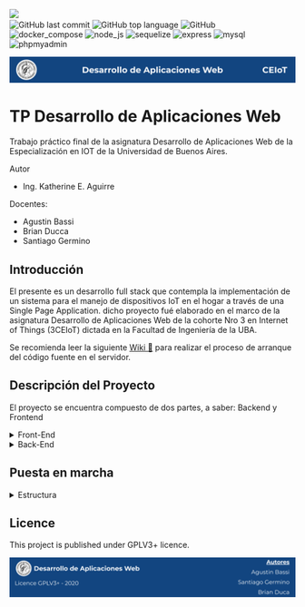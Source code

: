 
[<img src="https://img.shields.io/badge/Linkedin-kathesama-blue?style=for-the-badge&logo=linkedin">](https://www.linkedin.com/in/kathesama)<br>
![GitHub last commit](https://img.shields.io/github/last-commit/kathemica/daw-project?color=red&style=plastic)
![GitHub top language](https://img.shields.io/github/languages/top/kathemica/daw-project?style=plastic)
![GitHub](https://img.shields.io/github/license/kathemica/daw-project?style=plastic)<br>
![docker_compose](https://img.shields.io/badge/Container-docker--compose-green?style=plastic)
![node_js](https://img.shields.io/badge/node.js-10.0--dev-green?style=plastic)
![sequelize](https://img.shields.io/badge/ORM-Sequelize-green?style=plastic)
![express](https://img.shields.io/badge/express-4.17.1-green?style=plastic)
![mysql](https://img.shields.io/badge/MySQL-5.7-green?style=plastic)
![phpmyadmin](https://img.shields.io/badge/admin-phpMyAdmin-green?style=plastic)

![header](doc/header.png)

# TP Desarrollo de Aplicaciones Web
Trabajo práctico final de la asignatura Desarrollo de Aplicaciones Web de la Especialización en IOT de la Universidad de Buenos Aires.

Autor

* Ing. Katherine E. Aguirre

Docentes:

* Agustin Bassi
* Brian Ducca
* Santiago Germino


## Introducción

El presente es un desarrollo full stack que contempla la implementación de un sistema para el manejo de dispositivos IoT en el hogar a través de una Single Page Application. dicho proyecto fué elaborado en el marco de la asignatura Desarrollo de Aplicaciones Web de la cohorte Nro 3 en Internet of Things (3CEIoT) dictada en la Facultad de Ingeniería de la UBA.

Se recomienda leer la siguiente [Wiki 📖](https://github.com/ce-iot/daw-project-template/wiki) para realizar el proceso de arranque del código fuente en el servidor.


## Descripción del Proyecto

El proyecto se encuentra compuesto de dos partes, a saber: Backend y Frontend

<details><summary>Front-End</summary>
  Elaborado con:
  * HTML5
  * Materialize UI
  * Typescript
<p>

#### yes, even hidden code blocks!

```python
print("hello world!")
```

</p>
</details>

<details><summary>Back-End</summary>
<p>

#### yes, even hidden code blocks!

```python
print("hello world!")
```

</p>
</details>

## Puesta en marcha

<details><summary>Estructura</summary>
<p>

#### yes, even hidden code blocks!

```python
print("hello world!")
```

</p>
</details>



## Licence

This project is published under GPLV3+ licence.

![footer](doc/footer.png)

